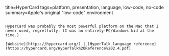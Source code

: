 title=HyperCard
tags=platform, presentation, language, low-code, no-code
summary=Apple's original "low-code" environment
~~~~~~

HyperCard was probably the most powerful platform on the Mac that I never used, regretfully. (I was an entirely-PC/Windows kid at the time.)

[Website](https://hypercard.org/) | [HyperTalk language reference](https://hypercard.org/HyperTalk%20Reference%202.4.pdf)


